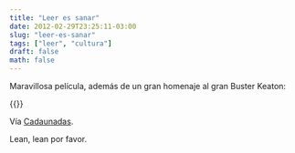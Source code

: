 ```yaml
---
title: "Leer es sanar"
date: 2012-02-29T23:25:11-03:00
slug: "leer-es-sanar"
tags: ["leer", "cultura"]
draft: false
math: false
---
```


Maravillosa película, además de un gran homenaje al gran Buster Keaton:

{{<youtube TFF6G6FQgyw>}}

Vía
[Cadaunadas](http://www.cadaunadas.net/2012/02/leer-es-reconstruir.html).

Lean, lean por favor.

